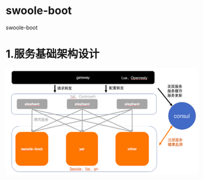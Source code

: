 # swoole-boot
swoole-boot

# 1.服务基础架构设计

![架构图](https://github.com/swoole-boot/swoole-boot/blob/master/swoole-boot.png?raw=true)
